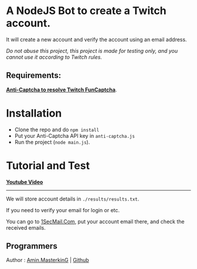 # A NodeJS Bot to create a Twitch account.

It will create a new account and verify the account using an email address.

*Do not abuse this project, this project is made for testing only, and you cannot use it according to Twitch rules.*

## Requirements:

**[Anti-Captcha to resolve Twitch FunCaptcha](https://anti-captcha.com)**.

# Installation

- Clone the repo and do `npm install`
- Put your Anti-Captcha API key in `anti-captcha.js`
- Run the project (`node main.js`).


# Tutorial and Test

**[Youtube Video](https://www.youtube.com/watch?v=fC2KgnYoETw)**

---

We will store account details in `./results/results.txt`.

If you need to verify your email for login or etc.

You can go to [1SecMail.Com](https://www.1secmail.com), put your account email there, and check the received emails.

## Programmers

Author : [Amin.MasterkinG](https://masterking32.com) | [Github](https://github.com/masterking32)
